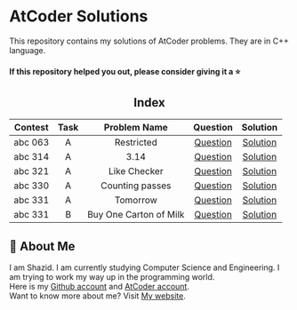 # AtCoder Solutions

This repository contains my solutions of AtCoder problems. They are in C++ language.  

#### If this repository helped you out, please consider giving it a :star:

<div align="center">

## Index 

| Contest | Task | Problem Name | Question | Solution |
| :-----: |:----:| :----------: | :------: | :------: |
| abc 063 | A | Restricted | [Question](https://atcoder.jp/contests/abc063/tasks/abc063_a) | [Solution](https://github.com/ShazidMashrafi/AtCoder-Solutions/tree/main/Codes/abc%20063%20A%20-%20Restricted)
| abc 314 | A | 3.14 | [Question](https://atcoder.jp/contests/abc314/tasks/abc314_a) | [Solution](https://github.com/ShazidMashrafi/AtCoder-Solutions/blob/main/Codes/abc%20314%20A%20-%203.14/abc314_a.cpp)
| abc 321 | A | Like Checker | [Question](https://atcoder.jp/contests/abc321/tasks/abc321_a) | [Solution](https://github.com/ShazidMashrafi/AtCoder-Solutions/blob/main/Codes/abc%20321%20A%20-%20like%20Checker/abc321_a.cpp)
| abc 330 | A | Counting passes | [Question](https://atcoder.jp/contests/abc330/tasks/abc330_a)| [Solution](https://github.com/ShazidMashrafi/AtCoder-Solutions/blob/main/Codes/abc%20330%20A%20-%20Counting%20Passes/abc330_a.cpp)
| abc 331 |  A | Tomorrow | [Question](https://atcoder.jp/contests/abc331/tasks/abc331_a) | [Solution](https://github.com/ShazidMashrafi/AtCoder-Solutions/blob/main/Codes/abc%20331%20A%20-%20Tomorrow/abc331_a.cpp)
| abc 331 | B | Buy One Carton of Milk | [Question](https://atcoder.jp/contests/abc331/tasks/abc331_b) | [Solution](https://github.com/ShazidMashrafi/AtCoder-Solutions/blob/main/Codes/abc%20331%20B%20-%20Buy%20One%20Carton%20of%20Milk/abc331_b.cpp)
</div>

## 🚀 About Me

I am Shazid. I am currently studying Computer Science and Engineering. 
I am trying to work my way up in the programming world.  
Here is my [Github account](https://github.com/ShazidMashrafi) and [AtCoder account](https://atcoder.jp/users/shazidmashrafi).  
Want to know more about me? Visit [My website](https://shazidmashrafi.com).